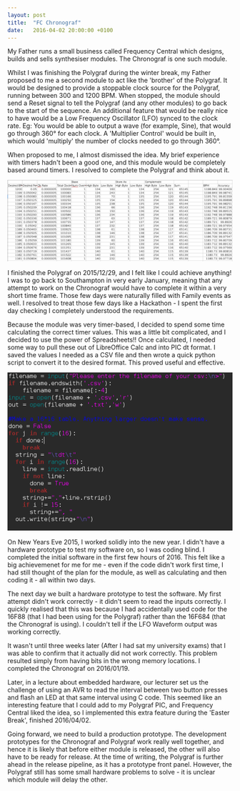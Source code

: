 ```yaml
---
layout: post
title:  "FC Chronograf"
date:   2016-04-02 20:00:00 +0100
---
```

My Father runs a small business called Frequency Central which
designs, builds and sells synthesiser modules.
The Chronograf is one such module.

Whilst I was finishing the Polygraf during the winter break,
my Father proposed to me a second module to act like the 'brother' of the Polygraf.
It would be designed to provide a stoppable clock source for the Polygraf,
running between 300 and 1200 BPM. 
When stopped, the module should send a Reset signal to tell the Polygraf 
(and any other modules)
to go back to the start of the sequence.
An additional feature that would be really nice to have would be a
Low Frequency Oscillator (LFO) synced to the clock rate.
Eg: You would be able to output a wave (for example, Sine), 
that would go through 360° for each clock.
A 'Multiplier Control' would be built in, which would 'multiply'
the number of clocks needed to go through 360°.

When proposed to me, I almost dismissed the idea.
My brief experience with timers hadn't been a good one,
and this module would be completely based around timers.
I resolved to complete the Polygraf and think about it.

![Chronograf Calculations](/assets/images/chronograf-spreadsheet.png)

I finished the Polygraf on 2015/12/29,
and I felt like I could achieve anything!
I was to go back to Southampton in very early January,
meaning that any attempt to work on the Chronograf would have to complete
it within a very short time frame.
Those few days were naturally filled with Family events as well. 
I resolved to treat those few days like a Hackathon - 
I spent the first day checking I completely understood the requirements.

Because the module was very timer-based,
I decided to spend some time calculating the correct timer values.
This was a little bit complicated, and I decided to use the power of Spreadsheets!!
Once calculated, I needed some way to pull these out of LibreOffice Calc and into PIC dt format.
I saved the values I needed as a CSV file and then wrote a quick python script
to convert it to the desired format. This proved useful and effective.

![Chronograf Data Script](/assets/images/chronograf-python-script.png)

On New Years Eve 2015, I worked solidly into the new year.
I didn't have a hardware prototype to test my software on, 
so I was coding blind.
I completed the initial software in the first few hours of 2016.
This felt like a big achievemenet for me for me - 
even if the code didn't work first time, I had still thought of the plan for the module,
as well as calculating and then coding it - all within two days.

The next day we built a hardware prototype to test the software.
My first attempt didn't work correctly - 
it didn't seem to read the inputs correctly.
I quickly realised that this was because I had accidentally used
code for the 16F88 (that I had been using for the Polygraf)
rather than the 16F684 (that the Chronograf is using).
I couldn't tell if the LFO Waveform output was working correctly.

It wasn't until three weeks later
(After I had sat my university exams)
that I was able to confirm that it actually did not work correctly.
This problem resulted simply from having bits in the wrong memory locations.
I completed the Chronograf on 2016/01/19.

Later, in a lecture about embedded hardware, our lecturer set us the challenge
of using an AVR to read the interval between two button presses and flash
an LED at that same interval using C code.
This seemed like an interesting feature that I could add to my Polygraf PIC,
and Frequency Central liked the idea, 
so I implemented this extra feature during the 'Easter Break', finished 2016/04/02.

Going forward, we need to build a production prototype. 
The development prototypes for the Chronograf and Polygraf
work really well together, and hence it is likely that before either
module is released, the other will also have to be ready for release.
At the time of writing, the Polygraf is further ahead in the release pipeline,
as it has a prototype front panel.
However, the Polygraf still has some small hardware problems to solve - 
it is unclear which module will delay the other.
